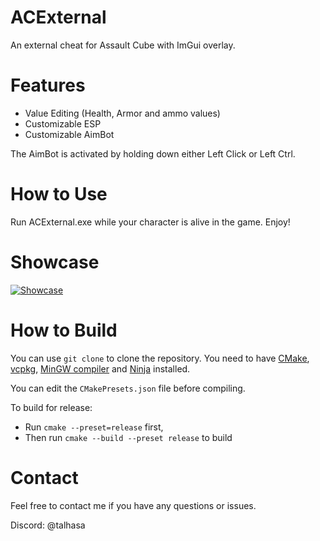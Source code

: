 # ACExternal
An external cheat for Assault Cube with ImGui overlay.

# Features

- Value Editing (Health, Armor and ammo values)
- Customizable ESP
- Customizable AimBot

The AimBot is activated by holding down either Left Click or Left Ctrl.

# How to Use

Run ACExternal.exe while your character is alive in the game. Enjoy!

# Showcase

[![Showcase](https://img.youtube.com/vi/o_ry8-986T0/maxresdefault.jpg)](https://www.youtube.com/watch?v=o_ry8-986T0)

# How to Build

You can use `git clone` to clone the repository.
You need to have [CMake](https://cmake.org/getting-started/), [vcpkg](https://learn.microsoft.com/en-us/vcpkg/get_started/overview), [MinGW compiler](https://code.visualstudio.com/docs/cpp/config-mingw) and [Ninja](https://ninja-build.org) installed.

You can edit the `CMakePresets.json` file before compiling.

To build for release:

- Run `cmake --preset=release` first,
- Then run `cmake --build --preset release` to build

# Contact

Feel free to contact me if you have any questions or issues.

Discord: @talhasa
